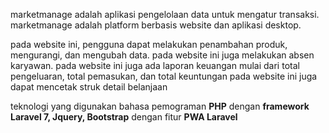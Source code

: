 
marketmanage adalah aplikasi pengelolaan data untuk mengatur transaksi. marketmanage adalah platform berbasis website dan aplikasi desktop.

pada website ini, pengguna dapat melakukan penambahan produk, mengurangi, dan mengubah data.
pada website ini juga melakukan absen karyawan.
pada website ini juga ada laporan keuangan mulai dari total pengeluaran, total pemasukan, dan total keuntungan
pada website ini juga dapat mencetak struk detail belanjaan

teknologi yang digunakan 
bahasa pemograman **PHP**
dengan **framework Laravel 7, Jquery, Bootstrap**
dengan fitur **PWA Laravel**

